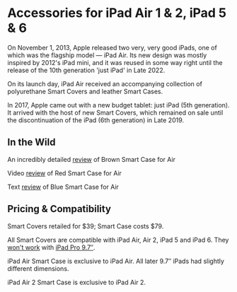 # Accessories for iPad Air 1 & 2, iPad 5 & 6

On November 1, 2013, Apple released two very, very good iPads, one of which was the flagship model — iPad Air.
Its new design was mostly inspired by 2012's iPad mini, and it was reused in some way right until the release of the 10th generation 'just iPad' in Late 2022.

On its launch day, iPad Air received an accompanying collection of polyurethane Smart Covers and leather Smart Cases.

In 2017, Apple came out with a new budget tablet: just iPad (5th generation). It arrived with the host of new Smart Covers, which remained on sale until the discontinuation of the iPad (6th generation) in Late 2019.

## In the Wild

An incredibly detailed [review](https://gadgetmac.com/reviews/apple-ipad-air-smart-case-review.html) of Brown Smart Case for Air

Video [review](https://youtu.be/yZ1oOarWv9s) of Red Smart Case for Air

Text [review](https://www.imore.com/ipad-air-smart-case-review) of Blue Smart Case for Air

## Pricing & Compatibility

Smart Covers retailed for \$39; Smart Case costs \$79.

All Smart Covers are compatible with iPad Air, Air 2, iPad 5 and iPad 6. They [won't work](https://www.businessinsider.com/old-apple-smart-covers-wont-work-with-new-ipads-because-of-magnets-2016-4) with [iPad Pro 9.7″](/ipad_pro97).

iPad Air Smart Case is exclusive to iPad Air. All later 9.7″ iPads had slightly different dimensions.

iPad Air 2 Smart Case is exclusive to iPad Air 2.
